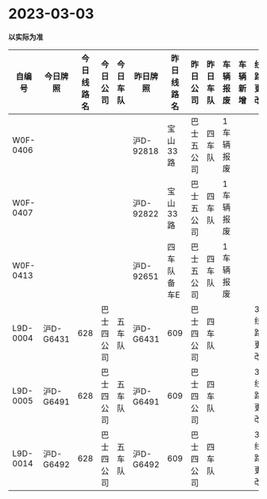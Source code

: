 # 2023-03-03

**以实际为准**

| 自编号      | 今日牌照     | 今日线路名 | 今日公司  | 今日车队 | 昨日牌照     | 昨日线路名  | 昨日公司  | 昨日车队 | 车辆报废  | 车辆新增 | 线路更改  | 车队更改  | 公司更改 | 牌照更改 |
|----------|----------|-------|-------|------|----------|--------|-------|------|-------|------|-------|-------|------|------|
| W0F-0406 |          |       |       |      | 沪D-92818 | 宝山33路  | 巴士五公司 | 四车队  | 1车辆报废 |      |       |       |      |      |
| W0F-0407 |          |       |       |      | 沪D-92822 | 宝山33路  | 巴士五公司 | 四车队  | 1车辆报废 |      |       |       |      |      |
| W0F-0413 |          |       |       |      | 沪D-92651 | 四车队备车E | 巴士五公司 | 四车队  | 1车辆报废 |      |       |       |      |      |
| L9D-0004 | 沪D-G6431 | 628   | 巴士四公司 | 五车队  | 沪D-G6431 | 609    | 巴士四公司 | 四车队  |       |      | 3线路更改 | 4车队更改 |      |      |
| L9D-0005 | 沪D-G6491 | 628   | 巴士四公司 | 五车队  | 沪D-G6491 | 609    | 巴士四公司 | 四车队  |       |      | 3线路更改 | 4车队更改 |      |      |
| L9D-0014 | 沪D-G6492 | 628   | 巴士四公司 | 五车队  | 沪D-G6492 | 609    | 巴士四公司 | 四车队  |       |      | 3线路更改 | 4车队更改 |
